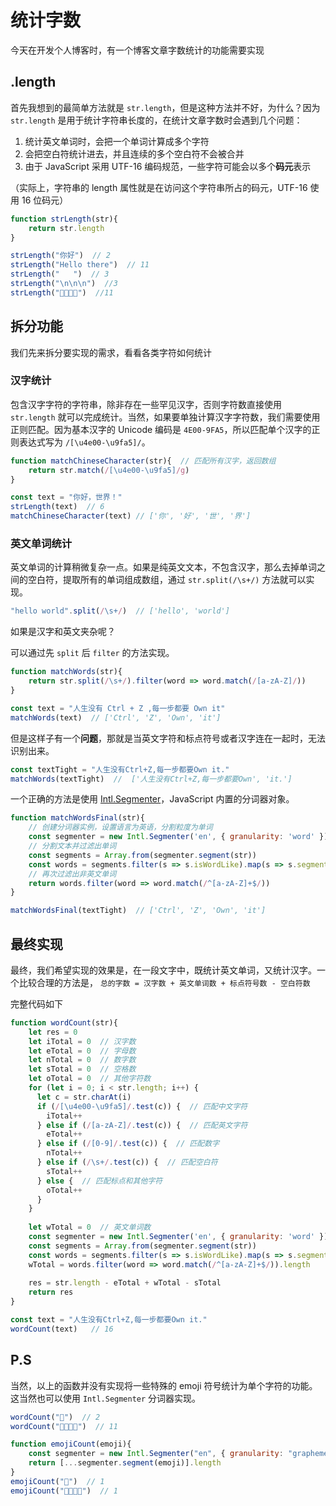 # 统计字数

今天在开发个人博客时，有一个博客文章字数统计的功能需要实现

## .length

首先我想到的最简单方法就是 `str.length`，但是这种方法并不好，为什么？因为 `str.length` 是用于统计字符串长度的，在统计文章字数时会遇到几个问题：

1. 统计英文单词时，会把一个单词计算成多个字符
2. 会把空白符统计进去，并且连续的多个空白符不会被合并
3. 由于 JavaScript 采用 UTF-16 编码规范，一些字符可能会以多个**码元**表示

（实际上，字符串的 length 属性就是在访问这个字符串所占的码元，UTF-16 使用 16 位码元）

```js
function strLength(str){
    return str.length 
} 

strLength("你好")  // 2 
strLength("Hello there")  // 11
strLength("   ")  // 3
strLength("\n\n\n")  //3
strLength("👨‍👩‍👧‍👦")  //11
```

## 拆分功能

我们先来拆分要实现的需求，看看各类字符如何统计

### 汉字统计

包含汉字字符的字符串，除非存在一些罕见汉字，否则字符数直接使用 `str.length` 就可以完成统计。当然，如果要单独计算汉字字符数，我们需要使用正则匹配。因为基本汉字的 Unicode 编码是 `4E00-9FA5`，所以匹配单个汉字的正则表达式写为 `/[\u4e00-\u9fa5]/`。

```js
function matchChineseCharacter(str){  // 匹配所有汉字，返回数组
    return str.match(/[\u4e00-\u9fa5]/g)
}

const text = "你好，世界！"
strLength(text)  // 6
matchChineseCharacter(text) // ['你', '好', '世', '界']
```

### 英文单词统计

英文单词的计算稍微复杂一点。如果是纯英文文本，不包含汉字，那么去掉单词之间的空白符，提取所有的单词组成数组，通过 `str.split(/\s+/)` 方法就可以实现。

```js
"hello world".split(/\s+/)  // ['hello', 'world']
```

如果是汉字和英文夹杂呢？

可以通过先 `split` 后 `filter` 的方法实现。

```js
function matchWords(str){
    return str.split(/\s+/).filter(word => word.match(/[a-zA-Z]/))
}

const text = "人生没有 Ctrl + Z ,每一步都要 Own it"
matchWords(text)  // ['Ctrl', 'Z', 'Own', 'it']

```
但是这样子有一个**问题**，那就是当英文字符和标点符号或者汉字连在一起时，无法识别出来。

```js
const textTight = "人生没有Ctrl+Z,每一步都要Own it."
matchWords(textTight)  //  ['人生没有Ctrl+Z,每一步都要Own', 'it.']
```

一个正确的方法是使用 [Intl.Segmenter](https://developer.mozilla.org/zh-CN/docs/Web/JavaScript/Reference/Global_Objects/Intl/Segmenter)，JavaScript 内置的分词器对象。

```js
function matchWordsFinal(str){
    // 创建分词器实例，设置语言为英语，分割粒度为单词
    const segmenter = new Intl.Segmenter('en', { granularity: 'word' })
    // 分割文本并过滤出单词
    const segments = Array.from(segmenter.segment(str))
    const words = segments.filter(s => s.isWordLike).map(s => s.segment)
    // 再次过滤出非英文单词
    return words.filter(word => word.match(/^[a-zA-Z]+$/))
}

matchWordsFinal(textTight)  // ['Ctrl', 'Z', 'Own', 'it']
```

## 最终实现
最终，我们希望实现的效果是，在一段文字中，既统计英文单词，又统计汉字。一个比较合理的方法是， `总的字数 = 汉字数 + 英文单词数 + 标点符号数 - 空白符数`

完整代码如下
```js
function wordCount(str){
    let res = 0
    let iTotal = 0  // 汉字数
    let eTotal = 0  // 字母数
    let nTotal = 0  // 数字数
    let sTotal = 0  // 空格数
    let oTotal = 0  // 其他字符数
    for (let i = 0; i < str.length; i++) {
      let c = str.charAt(i)
      if (/[\u4e00-\u9fa5]/.test(c)) {  // 匹配中文字符
        iTotal++
      } else if (/[a-zA-Z]/.test(c)) {  // 匹配英文字符
        eTotal++
      } else if (/[0-9]/.test(c)) {  // 匹配数字
        nTotal++
      } else if (/\s+/.test(c)) {  // 匹配空白符
        sTotal++
      } else {  // 匹配标点和其他字符
        oTotal++
      }
    }
    
    let wTotal = 0  // 英文单词数
    const segmenter = new Intl.Segmenter('en', { granularity: 'word' })
    const segments = Array.from(segmenter.segment(str))
    const words = segments.filter(s => s.isWordLike).map(s => s.segment)
    wTotal = words.filter(word => word.match(/^[a-zA-Z]+$/)).length
    
    res = str.length - eTotal + wTotal - sTotal
    return res
}

const text = "人生没有Ctrl+Z,每一步都要Own it."
wordCount(text)   // 16
```

## P.S
当然，以上的函数并没有实现将一些特殊的 emoji 符号统计为单个字符的功能。这当然也可以使用 `Intl.Segmenter` 分词器实现。

```js
wordCount("🤣")  // 2
wordCount("👨‍👩‍👧‍👦")  // 11

function emojiCount(emoji){
    const segmenter = new Intl.Segmenter("en", { granularity: "grapheme" }); 
    return [...segmenter.segment(emoji)].length
}
emojiCount("🤣")  // 1
emojiCount("👨‍👩‍👧‍👦")  // 1
```